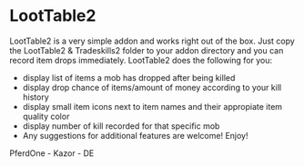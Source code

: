 LootTable2
==========

LootTable2 is a very simple addon and works right out of the box. Just copy the LootTable2 & Tradeskills2 folder to your addon directory and you can record item drops immediately. LootTable2 does the following for you:

* display list of items a mob has dropped after being killed
* display drop chance of items/amount of money according to your kill history
* display small item icons next to item names and their appropiate item quality color
* display number of kill recorded for that specific mob
* Any suggestions for additional features are welcome! Enjoy!

PferdOne - Kazor - DE
